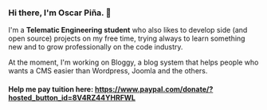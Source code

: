 ### Hi there, I'm Oscar Piña. 👋

I'm a **Telematic Engineering student** who also likes to develop side (and open source) projects on my free time, trying always to learn something new and to grow professionally on the code industry.

At the moment, I'm working on Bloggy, a blog system that helps people who wants a CMS easier than Wordpress, Joomla and the others.

#### Help me pay tuition here: https://www.paypal.com/donate/?hosted_button_id=8V4RZ44YHRFWL

<!--
**JadeClay/JadeClay** is a ✨ _special_ ✨ repository because its `README.md` (this file) appears on your GitHub profile.

Here are some ideas to get you started:

- 🔭 I’m currently working on ...
- 🌱 I’m currently learning ...
- 👯 I’m looking to collaborate on ...
- 🤔 I’m looking for help with ...
- 💬 Ask me about ...
- 📫 How to reach me: ...
- 😄 Pronouns: ...
- ⚡ Fun fact: ...
-->
